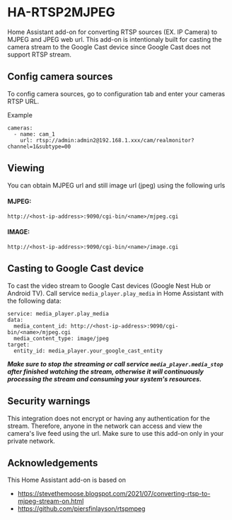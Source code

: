 # HA-RTSP2MJPEG
Home Assistant add-on for converting RTSP sources (EX. IP Camera) to MJPEG and JPEG web url. This add-on is intentionaly built for casting the camera stream to the Google Cast device since Google Cast does not support RTSP stream.

## Config camera sources

To config camera sources, go to configuration tab and enter your cameras RTSP URL.

Example

```
cameras:
  - name: cam_1
    url: rtsp://admin:admin2@192.168.1.xxx/cam/realmonitor?channel=1&subtype=00
```

## Viewing

You can obtain MJPEG url and still image url (jpeg) using the following urls

#### MJPEG:

```
http://<host-ip-address>:9090/cgi-bin/<name>/mjpeg.cgi
```

#### IMAGE:

```
http://<host-ip-address>:9090/cgi-bin/<name>/image.cgi
```

## Casting to Google Cast device
To cast the video stream to Google Cast devices (Google Nest Hub or Android TV). Call service `media_player.play_media` in Home Assistant with the following data:
```
service: media_player.play_media
data:
  media_content_id: http://<host-ip-address>:9090/cgi-bin/<name>/mjpeg.cgi
  media_content_type: image/jpeg
target:
  entity_id: media_player.your_google_cast_entity

```

___Make sure to stop the streaming or call service `media_player.media_stop` after finished watching the stream, otherwise it will continuously processing the stream and consuming your system's resources.___

## Security warnings
This integration does not encrypt or having any authentication for the stream. Therefore, anyone in the network can access and view the camera's live feed using the url. Make sure to use this add-on only in your private network. 


## Acknowledgements

This Home Assistant add-on is based on

- https://stevethemoose.blogspot.com/2021/07/converting-rtsp-to-mjpeg-stream-on.html
- https://github.com/piersfinlayson/rtspmpeg


